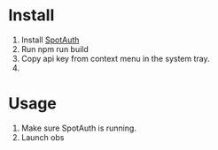 # Install
1. Install [SpotAuth](https://github.com/regiontog/spot-auth/releases)
2. Run npm run build
3. Copy api key from context menu in the system tray.
4. 

# Usage
1. Make sure SpotAuth is running.
2. Launch obs